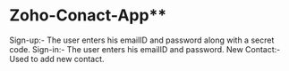 # Zoho-Conact-App**

Sign-up:- The user enters his emailID and password along
with a secret code.
Sign-in:- The user enters his emailID and password. 
New Contact:- Used to add new contact.
